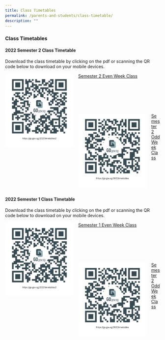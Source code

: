 ```yaml
---
title: Class Timetables
permalink: /parents-and-students/class-timetable/
description: ""
---
```

### Class Timetables

#### 2022 Semester 2 Class Timetable
Download the class timetable by clicking on the pdf or scanning the QR code below to download on your mobile devices.
		 
<img src="/images/2022%20Sem%202%20Timetable%20Even%20Week%20Class.png" style="width:223px;height:240px;margin-right:15px;" align = "left">
		 
[Semester 2 Even Week Class](/files/2022%20Serangoon%20Sec%20Sem%202%20TT%20Even%20Week%20Class.pdf)


<br> <br> <br> <br> <br>

<img src="/images/2022%20Sem%202%20Timetable%20Odd%20Week%20Class.png" style="width:223px;height:240px;margin-right:15px;" align = "left">

[Semester 2 Odd Week Class](/files/2022%20Sem%201%20Odd%20Week%20TT%20Class.pdf)

<br> <br> <br> <br> <br>


#### 2022 Semester 1 Class Timetable
Download the class timetable by clicking on the pdf or scanning the QR code below to download on your mobile devices.

<img src="/images/2022%20sem%201%20timetable%20even%20week%20class.png" style="width:223px;height:240px;margin-right:15px;" align = "left">

[Semester 1 Even Week Class](/files/2022%20Sem%201%20Odd%20Week%20TT%20Class.pdf)
		 
<br> <br> <br> <br> <br>
		 
<img src="/images/2022%20sem%201%20timetable%20odd%20week%20class.png" style="width:223px;height:240px;margin-right:15px;" align = "left">

[Semester 2 Odd Week Class](/files/2022%20Sem%201%20Even%20Week%20TT%20Class.pdf)